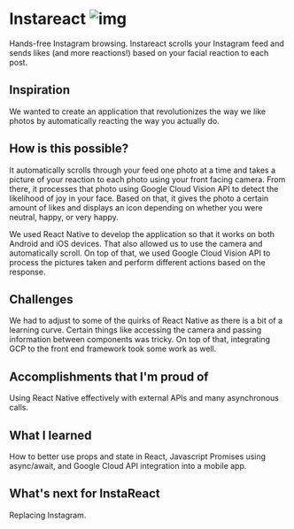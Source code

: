 # Instareact ![img](https://github.com/ingochris/lahacks2018/raw/master/assets/instareact-small-25.png)

Hands-free Instagram browsing. Instareact scrolls your Instagram feed and sends likes (and more reactions!) based on your facial reaction to each post. 

## Inspiration

We wanted to create an application that revolutionizes the way we like photos by automatically reacting the way you actually do.

## How is this possible?

It automatically scrolls through your feed one photo at a time and takes a picture of your reaction to each photo using your front facing camera. From there, it processes that photo using Google Cloud Vision API to detect the likelihood of joy in your face. Based on that, it gives the photo a certain amount of likes and displays an icon depending on whether you were neutral, happy, or very happy.

We used React Native to develop the application so that it works on both Android and iOS devices. That also allowed us to use the camera and automatically scroll. On top of that, we used Google Cloud Vision API to process the pictures taken and perform different actions based on the response.

## Challenges

We had to adjust to some of the quirks of React Native as there is a bit of a learning curve. Certain things like accessing the camera and passing information between components was tricky. On top of that, integrating GCP to the front end framework took some work as well.

## Accomplishments that I'm proud of

Using React Native effectively with external APIs and many asynchronous calls.

## What I learned

How to better use props and state in React, Javascript Promises using async/await, and Google Cloud API integration into a mobile app.

## What's next for InstaReact

Replacing Instagram.
